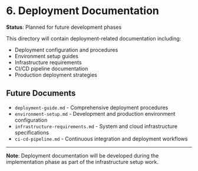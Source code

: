 # 6. Deployment Documentation

**Status**: Planned for future development phases

This directory will contain deployment-related documentation including:

- Deployment configuration and procedures
- Environment setup guides
- Infrastructure requirements
- CI/CD pipeline documentation
- Production deployment strategies

## Future Documents

- `deployment-guide.md` - Comprehensive deployment procedures
- `environment-setup.md` - Development and production environment configuration
- `infrastructure-requirements.md` - System and cloud infrastructure specifications
- `ci-cd-pipeline.md` - Continuous integration and deployment workflows

---

**Note**: Deployment documentation will be developed during the implementation phase as part of the infrastructure setup work.
